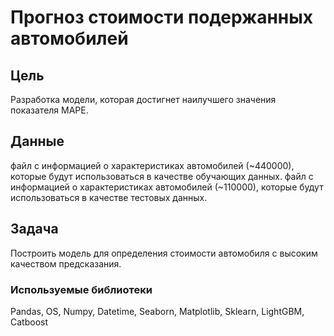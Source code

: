 # Прогноз стоимости подержанных автомобилей

## Цель

Разработка модели, которая достигнет наилучшего значения показателя MAPE.

## Данные

файл с информацией о характеристиках автомобилей (~440000), которые будут использоваться в качестве обучающих данных.
файл с информацией о характеристиках автомобилей (~110000), которые будут использоваться в качестве тестовых данных.

## Задача

Построить модель для определения стоимости автомобиля с высоким качеством предсказания.

### Используемые библиотеки

Pandas, OS, Numpy, Datetime, Seaborn, Matplotlib, Sklearn, LightGBM, Catboost
